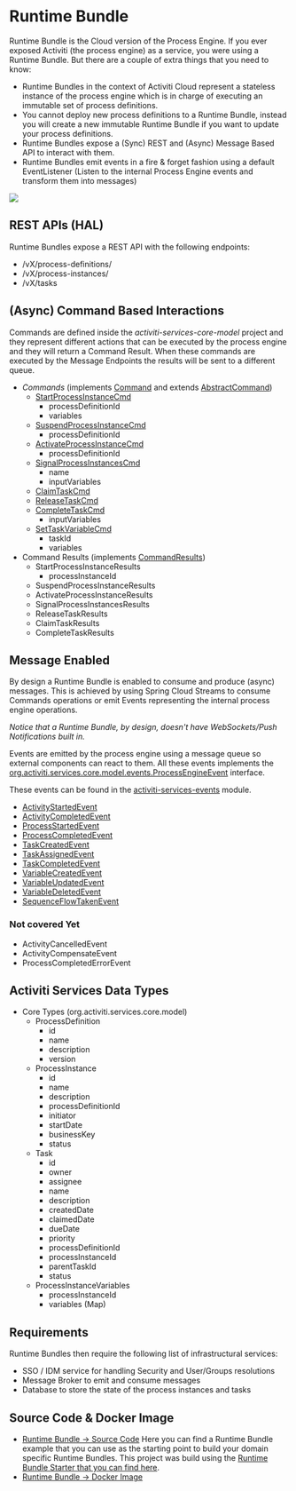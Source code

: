 # Runtime Bundle

Runtime Bundle is the Cloud version of the Process Engine.
If you ever exposed Activiti (the process engine) as a service, you were using a Runtime Bundle.
But there are a couple of extra things that you need to know:
- Runtime Bundles in the context of Activiti Cloud represent a stateless instance of the process engine which is in charge of executing an immutable set of process definitions.
- You cannot deploy new process definitions to a Runtime Bundle, instead you will create a new immutable Runtime Bundle if you  want to update your process definitions.
- Runtime Bundles expose a (Sync) REST and (Async) Message Based API to interact with them.
- Runtime Bundles emit events in a fire & forget fashion using a default EventListener (Listen to the internal Process Engine events and transform them into messages)

![](../../../assets/RuntimeBundle.png)

## REST APIs (HAL)
Runtime Bundles expose a REST API with the following endpoints:
- /vX/process-definitions/
- /vX/process-instances/
- /vX/tasks

## (Async) Command Based Interactions
Commands are defined inside the *activiti-services-core-model* project
and they represent different actions that can be executed by the process engine and they will return a Command Result. When these commands are executed by the Message Endpoints the results will be sent to a different queue.

- *Commands* (implements [Command](https://github.com/Activiti/Activiti/blob/master/activiti-services/activiti-services-api/src/main/java/org/activiti/services/api/commands/Command.java) and extends [AbstractCommand](https://github.com/Activiti/Activiti/blob/master/activiti-services/activiti-services-core-model/src/main/java/org/activiti/services/core/model/commands/AbstractCommand.java))
  - [StartProcessInstanceCmd](https://github.com/Activiti/Activiti/blob/master/activiti-services/activiti-services-core-model/src/main/java/org/activiti/services/core/model/commands/StartProcessInstanceCmd.java)
    - processDefinitionId
    - variables
  - [SuspendProcessInstanceCmd](https://github.com/Activiti/Activiti/blob/master/activiti-services/activiti-services-core-model/src/main/java/org/activiti/services/core/model/commands/SuspendProcessInstanceCmd.java)
    - processDefinitionId
  - [ActivateProcessInstanceCmd](https://github.com/Activiti/Activiti/blob/master/activiti-services/activiti-services-core-model/src/main/java/org/activiti/services/core/model/commands/ActivateProcessInstanceCmd.java)
    - processDefinitionId
  - [SignalProcessInstancesCmd](https://github.com/Activiti/Activiti/blob/master/activiti-services/activiti-services-core-model/src/main/java/org/activiti/services/core/model/commands/SignalProcessInstancesCmd.java)
    - name
    - inputVariables
  - [ClaimTaskCmd](https://github.com/Activiti/Activiti/blob/master/activiti-services/activiti-services-core-model/src/main/java/org/activiti/services/core/model/commands/ClaimTaskCmd.java)
  - [ReleaseTaskCmd](https://github.com/Activiti/Activiti/blob/master/activiti-services/activiti-services-core-model/src/main/java/org/activiti/services/core/model/commands/ReleaseTaskCmd.java)
  - [CompleteTaskCmd](https://github.com/Activiti/Activiti/blob/master/activiti-services/activiti-services-core-model/src/main/java/org/activiti/services/core/model/commands/CompleteTaskCmd.java)
    - inputVariables
  - [SetTaskVariableCmd](https://github.com/Activiti/Activiti/blob/master/activiti-services/activiti-services-core-model/src/main/java/org/activiti/services/core/model/commands/SetTaskVariablesCmd.java)
    - taskId
    - variables
- Command Results (implements [CommandResults](https://github.com/Activiti/Activiti/blob/master/activiti-services/activiti-services-api/src/main/java/org/activiti/services/api/commands/results/CommandResults.java))
  - StartProcessInstanceResults
    - processInstanceId
  - SuspendProcessInstanceResults
  - ActivateProcessInstanceResults
  - SignalProcessInstancesResults
  - ReleaseTaskResults
  - ClaimTaskResults
  - CompleteTaskResults

## Message Enabled
By design a Runtime Bundle is enabled to consume and produce (async) messages. This is achieved by
using Spring Cloud Streams to consume Commands operations or emit Events representing the internal process engine
operations.

*Notice that a Runtime Bundle, by design, doesn't have WebSockets/Push Notifications built in.*

Events are emitted by the process engine using a message queue so external components can react to them.
All these events implements the [org.activiti.services.core.model.events.ProcessEngineEvent](https://github.com/Activiti/Activiti/blob/master/activiti-services/activiti-services-api/src/main/java/org/activiti/services/api/events/ProcessEngineEvent.java) interface.

These events can be found in the [activiti-services-events](https://github.com/Activiti/Activiti/blob/master/activiti-services/activiti-services-events/) module.

* [ActivityStartedEvent](https://github.com/Activiti/Activiti/blob/master/activiti-services/activiti-services-events/src/main/java/org/activiti/services/events/ActivityStartedEvent.java)
* [ActivityCompletedEvent](https://github.com/Activiti/Activiti/blob/master/activiti-services/activiti-services-events/src/main/java/org/activiti/services/events/ActivityCompletedEvent.java)
* [ProcessStartedEvent](https://github.com/Activiti/Activiti/blob/master/activiti-services/activiti-services-events/src/main/java/org/activiti/services/events/ProcessStartedEvent.java)
* [ProcessCompletedEvent](https://github.com/Activiti/Activiti/blob/master/activiti-services/activiti-services-events/src/main/java/org/activiti/services/events/ProcessCompletedEvent.java)
* [TaskCreatedEvent](https://github.com/Activiti/Activiti/blob/master/activiti-services/activiti-services-events/src/main/java/org/activiti/services/events/TaskCreatedEvent.java)
* [TaskAssignedEvent](https://github.com/Activiti/Activiti/blob/master/activiti-services/activiti-services-events/src/main/java/org/activiti/services/events/TaskAssignedEvent.java)
* [TaskCompletedEvent](https://github.com/Activiti/Activiti/blob/master/activiti-services/activiti-services-events/src/main/java/org/activiti/services/events/TaskCompletedEvent.java)
* [VariableCreatedEvent](https://github.com/Activiti/Activiti/blob/master/activiti-services/activiti-services-events/src/main/java/org/activiti/services/events/VariableCreatedEvent.java)
* [VariableUpdatedEvent](https://github.com/Activiti/Activiti/blob/master/activiti-services/activiti-services-events/src/main/java/org/activiti/services/events/VariableUpdatedEvent.java)
* [VariableDeletedEvent](https://github.com/Activiti/Activiti/blob/master/activiti-services/activiti-services-events/src/main/java/org/activiti/services/events/VariableDeletedEvent.java)
* [SequenceFlowTakenEvent](https://github.com/Activiti/Activiti/blob/master/activiti-services/activiti-services-events/src/main/java/org/activiti/services/events/SequenceFlowTakenEvent.java)

### Not covered Yet
* ActivityCancelledEvent
* ActivityCompensateEvent
* ProcessCompletedErrorEvent

## Activiti Services Data Types
- Core Types (org.activiti.services.core.model)
  - ProcessDefinition
    - id
    - name
    - description
    - version
  - ProcessInstance
    - id
    - name
    - description
    - processDefinitionId
    - initiator
    - startDate
    - businessKey
    - status
  - Task
    - id
    - owner
    - assignee
    - name
    - description
    - createdDate
    - claimedDate
    - dueDate
    - priority
    - processDefinitionId
    - processInstanceId
    - parentTaskId
    - status
  - ProcessInstanceVariables
    - processInstanceId
    - variables (Map)


## Requirements
Runtime Bundles then require the following list of infrastructural services:
- SSO / IDM service for handling Security and User/Groups resolutions
- Message Broker to emit and consume messages
- Database to store the state of the process instances and tasks


## Source Code & Docker Image

- [Runtime Bundle -> Source Code](https://github.com/activiti/activiti-cloud-runtime-bundle) Here you can find a Runtime Bundle example that you can use as the starting point to build your domain specific Runtime Bundles. This project was build using the [Runtime Bundle Starter that you can find here](https://github.com/Activiti/activiti-cloud-starters/tree/master/activiti-cloud-starter-runtime-bundle).
- [Runtime Bundle -> Docker Image](https://hub.docker.com/r/activiti/activiti-cloud-runtime-bundle/)
